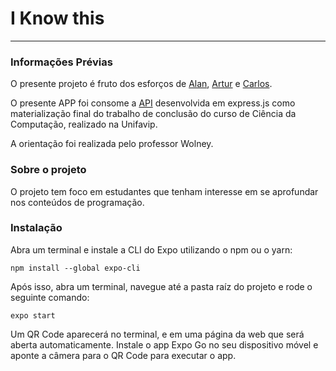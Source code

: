 # I Know this

----

### Informações Prévias
O presente projeto é fruto dos esforços de [Alan](https://github.com/alanwcg), [Artur](https://github.com/arturferreira-dev) e [Carlos](https://github.com/carlossgabriel).

O presente APP foi consome a [API](https://github.com/alanwcg/i-know-this-api) desenvolvida em express.js como materialização final do trabalho de conclusão do curso de Ciência da Computação, realizado na Unifavip.

A orientação foi realizada pelo professor Wolney.

### Sobre o projeto
O projeto tem foco em estudantes que tenham interesse em se aprofundar nos conteúdos de programação.


### Instalação

Abra um terminal e instale a CLI do Expo utilizando o npm ou o yarn:

```
npm install --global expo-cli
```

Após isso, abra um terminal, navegue até a pasta raíz do projeto e rode o seguinte comando:

```
expo start
```

Um QR Code aparecerá no terminal, e em uma página da web que será aberta automaticamente.
Instale o app Expo Go no seu dispositivo móvel e aponte a câmera para o QR Code para executar o app.
